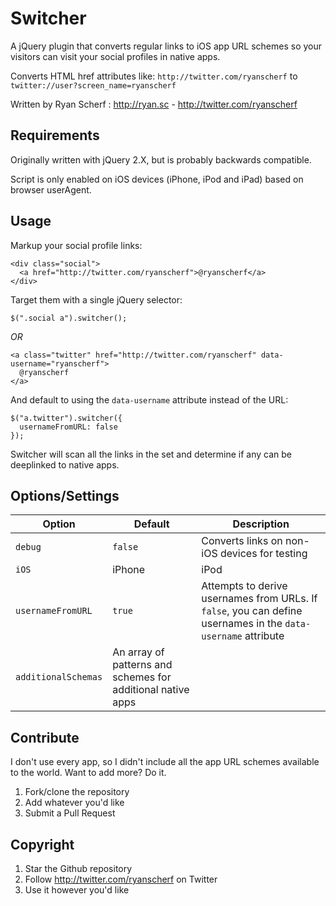 Switcher
============
A jQuery plugin that converts regular links to iOS app URL schemes so your visitors can visit your social profiles in native apps.

Converts HTML href attributes like: `http://twitter.com/ryanscherf` to `twitter://user?screen_name=ryanscherf`

Written by Ryan Scherf : http://ryan.sc - http://twitter.com/ryanscherf

Requirements
------------
Originally written with jQuery 2.X, but is probably backwards compatible.

Script is only enabled on iOS devices (iPhone, iPod and iPad) based on browser userAgent.


Usage
------------
Markup your social profile links:
```
<div class="social">
  <a href="http://twitter.com/ryanscherf">@ryanscherf</a>
</div>
```

Target them with a single jQuery selector:
```
$(".social a").switcher();
```

*OR*

```
<a class="twitter" href="http://twitter.com/ryanscherf" data-username="ryanscherf">
  @ryanscherf
</a>
```

And default to using the `data-username` attribute instead of the URL:

```
$("a.twitter").switcher({
  usernameFromURL: false
});
```

Switcher will scan all the links in the set and determine if any can be deeplinked to native apps.


Options/Settings
------------
Option | Default | Description
------ | ------- | ---------------------------------------------
`debug`| `false` |Converts links on non-iOS devices for testing
`iOS`  | iPhone|iPod|iPad | Defines the `navigator.userAgent` to look for on iOS
`usernameFromURL` | `true` | Attempts to derive usernames from URLs. If `false`, you can define usernames in the `data-username` attribute
`additionalSchemas` | An array of patterns and schemes for additional native apps


Contribute
------------
I don't use every app, so I didn't include all the app URL schemes available to the world. Want to add more? Do it.

1. Fork/clone the repository
2. Add whatever you'd like
3. Submit a Pull Request



Copyright
------------
1. Star the Github repository
2. Follow http://twitter.com/ryanscherf on Twitter
3. Use it however you'd like


